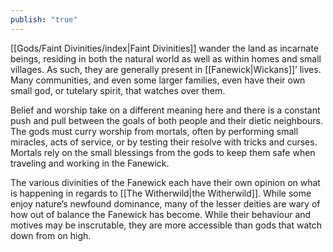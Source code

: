 ```yaml
---
publish: "true"
---
```

[[Gods/Faint Divinities/index|Faint Divinities]] wander the land as incarnate beings, residing in both the natural world as well as within homes and small villages. As such, they are generally present in [[Fanewick|Wickans]]’ lives. Many communities, and even some larger families, even have their own small god, or tutelary spirit, that watches over them.

Belief and worship take on a different meaning here and there is a constant push and pull between the goals of both people and their dietic neighbours. The gods must curry worship from mortals, often by performing small miracles, acts of service, or by testing their resolve with tricks and curses. Mortals rely on the small blessings from the gods to keep them safe when traveling and working in the Fanewick. 

The various divinities of the Fanewick each have their own opinion on what is happening in regards to [[The Witherwild|the Witherwild]]. While some enjoy nature’s newfound dominance, many of the lesser deities are wary of how out of balance the Fanewick has become. While their behaviour and motives may be inscrutable, they are more accessible than gods that watch down from on high.
